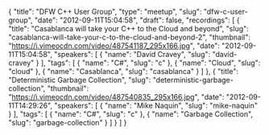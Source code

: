 {
  "title": "DFW C++ User Group",
  "type": "meetup",
  "slug": "dfw-c-user-group",
  "date": "2012-09-11T15:04:58",
  "draft": false,
  "recordings": [
    {
      "title": "Casablanca will take your C++ to the Cloud and beyond",
      "slug": "casablanca-will-take-your-c-to-the-cloud-and-beyond-2",
      "thumbnail": "https://i.vimeocdn.com/video/487541187_295x166.jpg",
      "date": "2012-09-11T15:04:58",
      "speakers": [
        {
          "name": "David Cravey",
          "slug": "david-cravey"
        }
      ],
      "tags": [
        {
          "name": "C#",
          "slug": "c"
        },
        {
          "name": "Cloud",
          "slug": "cloud"
        },
        {
          "name": "Casablanca",
          "slug": "casablanca"
        }
      ]
    },
    {
      "title": "Deterministic Garbage Collection",
      "slug": "deterministic-garbage-collection",
      "thumbnail": "https://i.vimeocdn.com/video/487540835_295x166.jpg",
      "date": "2012-09-11T14:29:26",
      "speakers": [
        {
          "name": "Mike Naquin",
          "slug": "mike-naquin"
        }
      ],
      "tags": [
        {
          "name": "C#",
          "slug": "c"
        },
        {
          "name": "Garbage Collection",
          "slug": "garbage-collection"
        }
      ]
    }
  ]
}